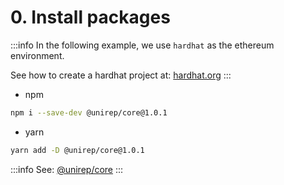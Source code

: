 # 0. Install packages

:::info
In the following example, we use `hardhat` as the ethereum environment.

See how to create a hardhat project at: [hardhat.org](https://hardhat.org/tutorial/creating-a-new-hardhat-project)
:::

* npm

```bash
npm i --save-dev @unirep/core@1.0.1
```

* yarn

```bash
yarn add -D @unirep/core@1.0.1
```

:::info
See: [@unirep/core](../../package/core.md)
:::